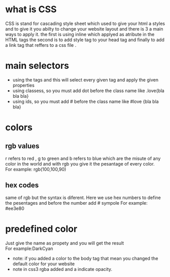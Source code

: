 # what is CSS

CSS is stand for cascading style sheet which used to give your html a styles and to give it you abilty to change your website layout and there is 3 a main ways to apply it. the first is using inline which applyed as atribute in the HTML tags the second is to add style tag to your head tag and finally to add a link tag that reffers to a css file .

# main selectors

* using the tags and this will select every given tag and apply the given properties
* using classess, so you must add dot before the class name like .love{bla bla bla}
* using ids, so you must add # before the class name like #love {bla bla bla}

# colors

## rgb values
r refers to red , g to green and  b refers to blue which are the misute of any color in the world and with rgb you give it the pesantage of every color.
<br>
For example: rgb(100,100,90)

## hex codes
same of rgb but the syntax is diferent. Here we use hex numbers to define the pesentages and before the number add # sympole
For example: #ee3e80
# predefined color
Just give the name as propety and you will get the result 
<br>
For example:DarkCyan

* note: if you added a color to the body tag that mean you changed the default color for your website
* note in css3 rgba added and a indicate opacity.
